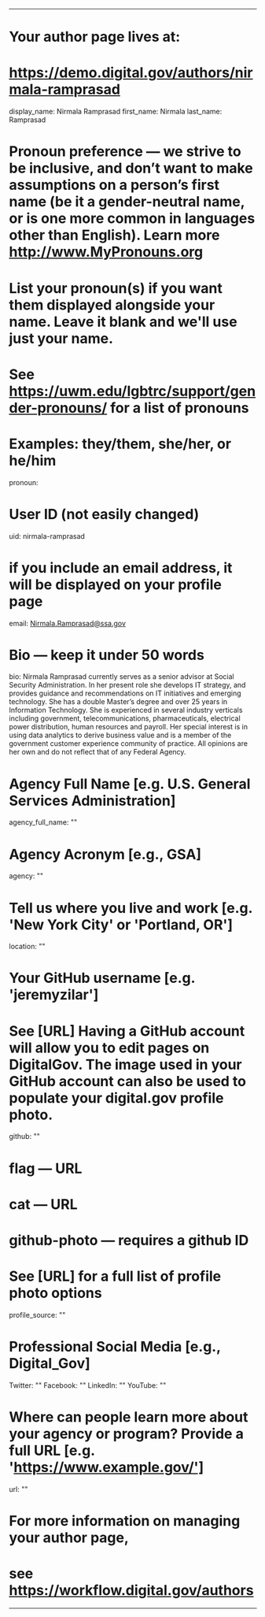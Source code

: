 
---

# Your author page lives at:
# https://demo.digital.gov/authors/nirmala-ramprasad

display_name: Nirmala Ramprasad
first_name: Nirmala
last_name: Ramprasad

# Pronoun preference — we strive to be inclusive, and don’t want to make assumptions on a person’s first name (be it a gender-neutral name, or is one more common in languages other than English). Learn more http://www.MyPronouns.org
# List your pronoun(s) if you want them displayed alongside your name. Leave it blank and we'll use just your name.
# See https://uwm.edu/lgbtrc/support/gender-pronouns/ for a list of pronouns
# Examples: they/them, she/her, or he/him
pronoun:

# User ID (not easily changed)
uid: nirmala-ramprasad

# if you include an email address, it will be displayed on your profile page
email: Nirmala.Ramprasad@ssa.gov

# Bio — keep it under 50 words
bio: Nirmala Ramprasad currently serves as a senior advisor at Social Security Administration. In her present role she develops IT strategy, and provides guidance and recommendations on IT initiatives and emerging technology. She has a double Master’s degree and over 25 years in Information Technology.  She is experienced in several industry verticals including government,  telecommunications, pharmaceuticals, electrical power distribution, human resources and payroll. Her special interest is in using data analytics to derive business value and is a member of the government customer experience community of practice. All opinions are her own and do not reflect that of any Federal Agency.

# Agency Full Name [e.g. U.S. General Services Administration]
agency_full_name: ""


# Agency Acronym [e.g., GSA]
agency: ""

# Tell us where you live and work [e.g. 'New York City' or 'Portland, OR']
location: ""

# Your GitHub username [e.g. 'jeremyzilar']
# See [URL] Having a GitHub account will allow you to edit pages on DigitalGov. The image used in your GitHub account can also be used to populate your digital.gov profile photo.
github: ""

# flag — URL
# cat  — URL
# github-photo — requires a github ID
# See [URL] for a full list of profile photo options
profile_source: ""

# Professional Social Media [e.g., Digital_Gov]
Twitter: ""
Facebook: ""
LinkedIn: ""
YouTube: ""

# Where can people learn more about your agency or program? Provide a full URL [e.g. 'https://www.example.gov/']
url: ""

# For more information on managing your author page,
# see https://workflow.digital.gov/authors

---